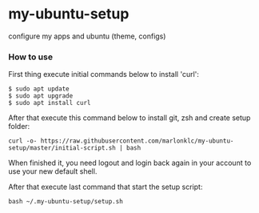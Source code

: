 # my-ubuntu-setup
configure my apps and ubuntu (theme, configs)

### How to use

First thing execute initial commands below to install 'curl':
```
$ sudo apt update
$ sudo apt upgrade
$ sudo apt install curl
```

After that execute this command below to install git, zsh and create setup folder:
```
curl -o- https://raw.githubusercontent.com/marlonklc/my-ubuntu-setup/master/initial-script.sh | bash
```

When finished it, you need logout and login back again in your account to use your new default shell.

After that execute last command that start the setup script:
```
bash ~/.my-ubuntu-setup/setup.sh
```
